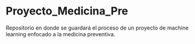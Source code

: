 # Proyecto_Medicina_Pre
Repositorio en donde se guardará el proceso de un proyecto de machine learning enfocado a la medicina preventiva.

